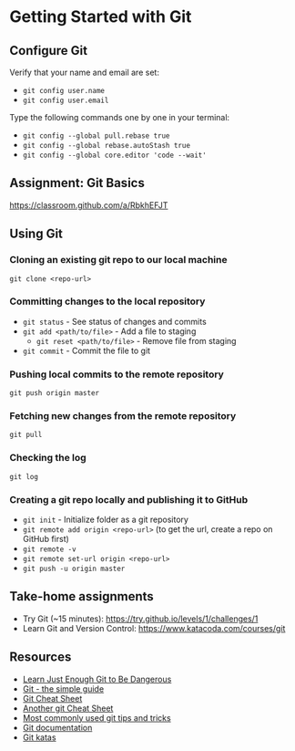 # Getting Started with Git

## Configure Git

Verify that your name and email are set:

- `git config user.name`
- `git config user.email`

Type the following commands one by one in your terminal:

- `git config --global pull.rebase true`
- `git config --global rebase.autoStash true`
- `git config --global core.editor 'code --wait'`

## Assignment: Git Basics

https://classroom.github.com/a/RbkhEFJT

## Using Git

### Cloning an existing git repo to our local machine

    git clone <repo-url>

### Committing changes to the local repository

- `git status` - See status of changes and commits
- `git add <path/to/file>` - Add a file to staging
	- `git reset <path/to/file>` - Remove file from staging	
- `git commit` - Commit the file to git

### Pushing local commits to the remote repository

    git push origin master

### Fetching new changes from the remote repository

    git pull

### Checking the log

    git log

### Creating a git repo locally and publishing it to GitHub

- `git init` - Initialize folder as a git repository
- `git remote add origin <repo-url>` (to get the url, create a repo on GitHub first)
- `git remote -v`
- `git remote set-url origin <repo-url>`
- `git push -u origin master`

## Take-home assignments

- Try Git (~15 minutes): https://try.github.io/levels/1/challenges/1
- Learn Git and Version Control: https://www.katacoda.com/courses/git

## Resources

- [Learn Just Enough Git to Be Dangerous](https://www.learnenough.com/git-tutorial)
- [Git - the simple guide](http://rogerdudler.github.io/git-guide/)
- [Git Cheat Sheet](https://gist.github.com/akras14/3d242d80af8388ebca60)
- [Another git Cheat Sheet](https://zeroturnaround.com/rebellabs/git-commands-and-best-practices-cheat-sheet/)
- [Most commonly used git tips and tricks](https://github.com/git-tips/tips)
- [Git documentation](https://git-scm.com/docs)
- [Git katas](http://blog.schauderhaft.de/gitkata/)

